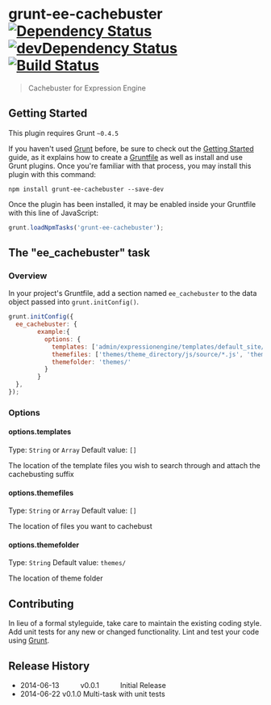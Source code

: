 # grunt-ee-cachebuster  [![Dependency Status](https://david-dm.org/code418/grunt-ee-cachebuster.png)](https://david-dm.org/code418/grunt-ee-cachebuster) [![devDependency Status](https://david-dm.org/code418/grunt-ee-cachebuster/dev-status.png)](https://david-dm.org/code418/grunt-ee-cachebuster#info=devDependencies) [![Build Status](https://travis-ci.org/code418/grunt-ee-cachebuster.svg?branch=master)](https://travis-ci.org/code418/grunt-ee-cachebuster)

> Cachebuster for Expression Engine

## Getting Started
This plugin requires Grunt `~0.4.5`

If you haven't used [Grunt](http://gruntjs.com/) before, be sure to check out the [Getting Started](http://gruntjs.com/getting-started) guide, as it explains how to create a [Gruntfile](http://gruntjs.com/sample-gruntfile) as well as install and use Grunt plugins. Once you're familiar with that process, you may install this plugin with this command:

```shell
npm install grunt-ee-cachebuster --save-dev
```

Once the plugin has been installed, it may be enabled inside your Gruntfile with this line of JavaScript:

```js
grunt.loadNpmTasks('grunt-ee-cachebuster');
```

## The "ee_cachebuster" task

### Overview
In your project's Gruntfile, add a section named `ee_cachebuster` to the data object passed into `grunt.initConfig()`.

```js
grunt.initConfig({
  ee_cachebuster: {
  		example:{
	      options: {
	        templates: ['admin/expressionengine/templates/default_site/**/*'],
	        themefiles: ['themes/theme_directory/js/source/*.js', 'themes/theme_directory/js/min/*.js', 'themes/theme_directory/css/*.css'],
	        themefolder: 'themes/'
	      }
  		}
  },
});
```

### Options

#### options.templates
Type: `String` or `Array`
Default value: `[]`

The location of the template files you wish to search through and attach the cachebusting suffix

#### options.themefiles
Type: `String` or `Array`
Default value: `[]`

The location of files you want to cachebust

#### options.themefolder
Type: `String`
Default value: `themes/`

The location of theme folder

## Contributing
In lieu of a formal styleguide, take care to maintain the existing coding style. Add unit tests for any new or changed functionality. Lint and test your code using [Grunt](http://gruntjs.com/).

## Release History
 * 2014-06-13   v0.0.1   Initial Release
 * 2014-06-22	v0.1.0   Multi-task with unit tests
